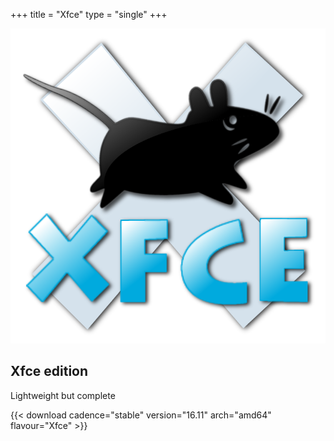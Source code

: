 +++
title = "Xfce"
type = "single"
+++

[![Xfce logo](/img/xfce-logo.png)](http://dl.sabayon.org/stable/Sabayon_Linux_16.11_amd64_Xfce.iso)

## Xfce edition

Lightweight but complete

{{< download cadence="stable" version="16.11" arch="amd64" flavour="Xfce" >}}
